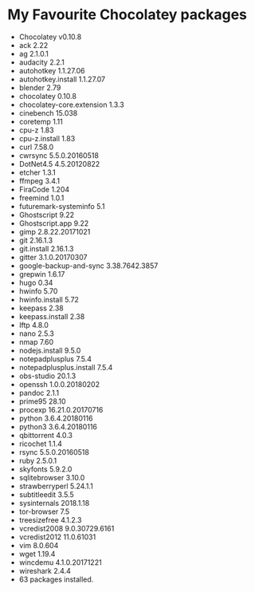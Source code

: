 # My Favourite Chocolatey packages

- Chocolatey v0.10.8
- ack 2.22
- ag 2.1.0.1
- audacity 2.2.1
- autohotkey 1.1.27.06
- autohotkey.install 1.1.27.07
- blender 2.79
- chocolatey 0.10.8
- chocolatey-core.extension 1.3.3
- cinebench 15.038
- coretemp 1.11
- cpu-z 1.83
- cpu-z.install 1.83
- curl 7.58.0
- cwrsync 5.5.0.20160518
- DotNet4.5 4.5.20120822
- etcher 1.3.1
- ffmpeg 3.4.1
- FiraCode 1.204
- freemind 1.0.1
- futuremark-systeminfo 5.1
- Ghostscript 9.22
- Ghostscript.app 9.22
- gimp 2.8.22.20171021
- git 2.16.1.3
- git.install 2.16.1.3
- gitter 3.1.0.20170307
- google-backup-and-sync 3.38.7642.3857
- grepwin 1.6.17
- hugo 0.34
- hwinfo 5.70
- hwinfo.install 5.72
- keepass 2.38
- keepass.install 2.38
- lftp 4.8.0
- nano 2.5.3
- nmap 7.60
- nodejs.install 9.5.0
- notepadplusplus 7.5.4
- notepadplusplus.install 7.5.4
- obs-studio 20.1.3
- openssh 1.0.0.20180202
- pandoc 2.1.1
- prime95 28.10
- procexp 16.21.0.20170716
- python 3.6.4.20180116
- python3 3.6.4.20180116
- qbittorrent 4.0.3
- ricochet 1.1.4
- rsync 5.5.0.20160518
- ruby 2.5.0.1
- skyfonts 5.9.2.0
- sqlitebrowser 3.10.0
- strawberryperl 5.24.1.1
- subtitleedit 3.5.5
- sysinternals 2018.1.18
- tor-browser 7.5
- treesizefree 4.1.2.3
- vcredist2008 9.0.30729.6161
- vcredist2012 11.0.61031
- vim 8.0.604
- wget 1.19.4
- wincdemu 4.1.0.20171221
- wireshark 2.4.4
- 63 packages installed.
